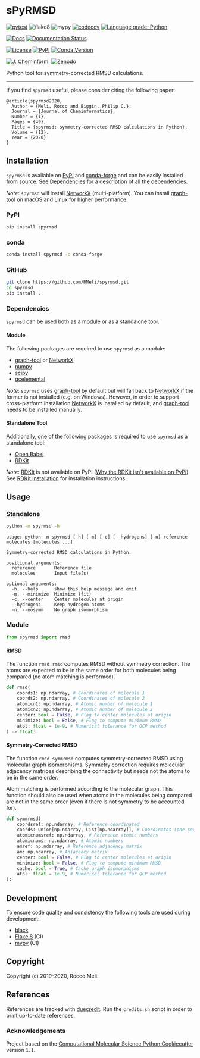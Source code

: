 # sPyRMSD

[![pytest](https://github.com/RMeli/spyrmsd/actions/workflows/pytest.yml/badge.svg?branch=develop)](https://github.com/RMeli/spyrmsd/actions/workflows/pytest.yml)
![flake8](https://github.com/RMeli/spyrmsd/workflows/flake8/badge.svg)
![mypy](https://github.com/RMeli/spyrmsd/workflows/mypy/badge.svg)
[![codecov](https://codecov.io/gh/RMeli/spyrmsd/branch/develop/graph/badge.svg)](https://codecov.io/gh/RMeli/spyrmsd/branch/master)
[![Language grade: Python](https://img.shields.io/lgtm/grade/python/g/RMeli/spyrmsd.svg?logo=lgtm&logoWidth=18)](https://lgtm.com/projects/g/RMeli/spyrmsd/context:python)

[![Docs](https://img.shields.io/badge/docs-spyrmsd.readthedocs.io-blueviolet)](https://spyrmsd.readthedocs.io)
[![Documentation Status](https://readthedocs.org/projects/spyrmsd/badge/?version=develop)](https://spyrmsd.readthedocs.io/en/develop/?badge=develop)

[![License](https://img.shields.io/github/license/RMeli/pyrmsd?color=%2333BBFF)](https://opensource.org/licenses/MIT)
[![PyPI](https://img.shields.io/badge/PyPI-v0.4.0%20-ff69b4)](https://pypi.org/project/spyrmsd/)
[![Conda Version](https://img.shields.io/conda/vn/conda-forge/spyrmsd.svg)](https://anaconda.org/conda-forge/spyrmsd)

[![J. Cheminform.](https://img.shields.io/badge/J.%20Cheminform.-10.1186%2Fs13321--020--00455--2-blue)](https://doi.org/10.1186/s13321-020-00455-2)
[![Zenodo](https://zenodo.org/badge/214157073.svg)](https://zenodo.org/badge/latestdoi/214157073)

Python tool for symmetry-corrected RMSD calculations.

---

If you find `spyrmsd` useful, please consider citing the following paper:

```
@article{spyrmsd2020,
  Author = {Meli, Rocco and Biggin, Philip C.},
  Journal = {Journal of Cheminformatics},
  Number = {1},
  Pages = {49},
  Title = {spyrmsd: symmetry-corrected RMSD calculations in Python},
  Volume = {12},
  Year = {2020}
}
```

## Installation

`spyrmsd` is available on [PyPI](https://pypi.org/project/spyrmsd/) and [conda-forge](https://github.com/conda-forge/spyrmsd-feedstock) and can be easily installed from source. See [Dependencies](###Dependencies) for a description of all the dependencies.

_Note_: `spyrmsd` will install [NetworkX](https://networkx.github.io/) (multi-platform). You can install [graph-tool](https://graph-tool.skewed.de/) on macOS and Linux for higher performance.

### PyPI

```bash
pip install spyrmsd
```

### conda

```bash
conda install spyrmsd -c conda-forge
```

### GitHub

```bash
git clone https://github.com/RMeli/spyrmsd.git
cd spyrmsd
pip install .
```

### Dependencies

`spyrmsd` can be used both as a module or as a standalone tool.

#### Module

The following packages are required to use `spyrmsd` as a module:

* [graph-tool](https://graph-tool.skewed.de/) or [NetworkX](https://networkx.github.io/)
* [numpy](https://numpy.org/)
* [scipy](https://www.scipy.org/)
* [qcelemental](http://docs.qcarchive.molssi.org/projects/qcelemental/en/latest/)

_Note_: `spyrmsd` uses [graph-tool](https://graph-tool.skewed.de/) by default but will fall back to [NetworkX](https://networkx.github.io/) if the former is not installed (e.g. on Windows). However, in order to support cross-platform installation [NetworkX](https://networkx.github.io/) is installed by default, and [graph-tool](https://graph-tool.skewed.de/) needs to be installed manually.

#### Standalone Tool

Additionally, one of the following packages is required to use `spyrmsd` as a standalone tool:

* [Open Babel](http://openbabel.org/)
* [RDKit](https://rdkit.org/)

_Note_: [RDKit](https://rdkit.org/) is not available on PyPI ([Why the RDKit isn't available on PyPi](https://rdkit.blogspot.com/2019/11/why-rdkit-isnt-available-on-pypi.html)). See [RDKit Installation](http://www.rdkit.org/docs/Install.html) for installation instructions.

## Usage

### Standalone

```bash
python -m spyrmsd -h
```

```text
usage: python -m spyrmsd [-h] [-m] [-c] [--hydrogens] [-n] reference molecules [molecules ...]

Symmetry-corrected RMSD calculations in Python.

positional arguments:
  reference       Reference file
  molecules       Input file(s)

optional arguments:
  -h, --help      show this help message and exit
  -m, --minimize  Minimize (fit)
  -c, --center    Center molecules at origin
  --hydrogens     Keep hydrogen atoms
  -n, --nosymm    No graph isomorphism
```

### Module

```python
from spyrmsd import rmsd
```

#### RMSD

The function  `rmsd.rmsd` computes RMSD without symmetry correction. The atoms are expected to be in the same order for both molecules being compared (no atom matching is performed).

```python
def rmsd(
    coords1: np.ndarray, # Coordinates of molecule 1
    coords2: np.ndarray, # Coordinates of molecule 2
    atomicn1: np.ndarray, # Atomic number of molecule 1
    atomicn2: np.ndarray, # Atomic number of molecule 2
    center: bool = False, # Flag to center molecules at origin
    minimize: bool = False, # Flag to compute minimum RMSD
    atol: float = 1e-9, # Numerical tolerance for QCP method
) -> float:
```

#### Symmetry-Corrected RMSD

The function `rmsd.symmrmsd` computes symmetry-corrected RMSD using molecular graph isomorphisms. Symmetry correction requires molecular adjacency matrices describing the connectivity but needs not the atoms to be in the same order.

Atom matching is performed according to the molecular graph. This function should also be used when atoms in the molecules being compared are not in the same order (even if there is not symmetry to be accounted for).

```python
def symmrmsd(
    coordsref: np.ndarray, # Reference coordinated
    coords: Union[np.ndarray, List[np.ndarray]], # Coordinates (one set or multiple sets)
    atomicnumsref: np.ndarray, # Reference atomic numbers
    atomicnums: np.ndarray, # Atomic numbers
    amref: np.ndarray, # Reference adjacency matrix
    am: np.ndarray, # Adjacency matrix
    center: bool = False, # Flag to center molecules at origin
    minimize: bool = False, # Flag to compute minimum RMSD
    cache: bool = True, # Cache graph isomorphisms
    atol: float = 1e-9, # Numerical tolerance for QCP method
):
```

## Development

To ensure code quality and consistency the following tools are used during development:

* [black](https://black.readthedocs.io/en/stable/)
* [Flake 8](http://flake8.pycqa.org/en/latest/) (CI)
* [mypy](http://mypy-lang.org/) (CI)

## Copyright

Copyright (c) 2019-2020, Rocco Meli.

## References

References are tracked with [duecredit](https://github.com/duecredit/duecredit/). Run the `credits.sh` script in order to print up-to-date references.

### Acknowledgements

Project based on the [Computational Molecular Science Python Cookiecutter](https://github.com/molssi/cookiecutter-cms) version `1.1`.
